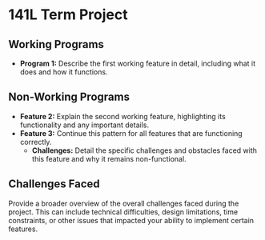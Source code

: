 # 141L Term Project



## Working Programs
- **Program 1:** Describe the first working feature in detail, including what it does and how it functions.


## Non-Working Programs
- **Feature 2:** Explain the second working feature, highlighting its functionality and any important details.
- **Feature 3:** Continue this pattern for all features that are functioning correctly.
  - **Challenges:** Detail the specific challenges and obstacles faced with this feature and why it remains non-functional.

## Challenges Faced
Provide a broader overview of the overall challenges faced during the project. This can include technical difficulties, design limitations, time constraints, or other issues that impacted your ability to implement certain features.

